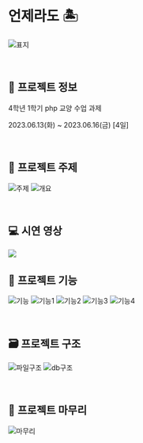 # 언제라도 🏝

![표지](assets/표지.png)

</br>

## 📅 프로젝트 정보

4학년 1학기 php 교양 수업 과제

2023.06.13(화) ~ 2023.06.16(금) [4일]

</br>

## 📖 프로젝트 주제

![주제](assets/주제.png)
![개요](assets/개요.png)

</br>

## 💻 시연 영상

<a href="https://youtu.be/8y3gxxHVsIE">
  <img src="https://img.youtube.com/vi/8y3gxxHVsIE/0.jpg" />
</a>

</br>

## 🌱 프로젝트 기능

![기능](assets/기능.png)
![기능1](assets/기능1.png)
![기능2](assets/기능2.png)
![기능3](assets/기능3.png)
![기능4](assets/기능4.png)

</br>

## 🗃️ 프로젝트 구조

![파일구조](assets/파일구조.png)
![db구조](assets/db구조.png)

</br>

## 📄 프로젝트 마무리

![마무리](assets/마무리.png)
